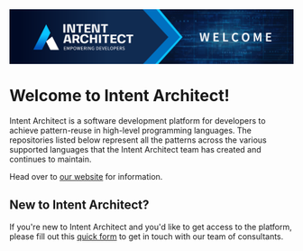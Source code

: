 <img align="center" src="welcome-banner.png" width="1280px" />

# Welcome to Intent Architect!

Intent Architect is a software development platform for developers to achieve pattern-reuse in high-level programming languages. The repositories listed below represent all the patterns across the various supported languages that the Intent Architect team has created and continues to maintain.

Head over to [our website](https://intentarchitect.com) for information.

## New to Intent Architect?

If you're new to Intent Architect and you'd like to get access to the platform, please fill out this [quick form](https://intentarchitect.com/#/contact-us) to get in touch with our team of consultants.
